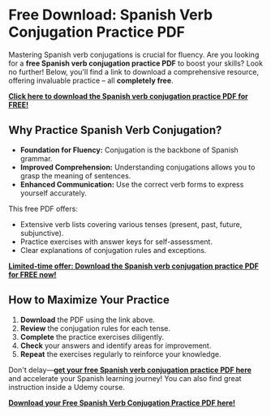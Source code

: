 # Free Download: Spanish Verb Conjugation Practice PDF

Mastering Spanish verb conjugations is crucial for fluency. Are you looking for a **free Spanish verb conjugation practice PDF** to boost your skills? Look no further! Below, you'll find a link to download a comprehensive resource, offering invaluable practice – all **completely free**.

[**Click here to download the Spanish verb conjugation practice PDF for FREE!**](https://udemywork.com/spanish-verb-conjugation-practice-pdf)

## Why Practice Spanish Verb Conjugation?

*   **Foundation for Fluency:** Conjugation is the backbone of Spanish grammar.
*   **Improved Comprehension:** Understanding conjugations allows you to grasp the meaning of sentences.
*   **Enhanced Communication:** Use the correct verb forms to express yourself accurately.

This free PDF offers:

*   Extensive verb lists covering various tenses (present, past, future, subjunctive).
*   Practice exercises with answer keys for self-assessment.
*   Clear explanations of conjugation rules and exceptions.

[**Limited-time offer: Download the Spanish verb conjugation practice PDF for FREE now!**](https://udemywork.com/spanish-verb-conjugation-practice-pdf)

## How to Maximize Your Practice

1.  **Download** the PDF using the link above.
2.  **Review** the conjugation rules for each tense.
3.  **Complete** the practice exercises diligently.
4.  **Check** your answers and identify areas for improvement.
5.  **Repeat** the exercises regularly to reinforce your knowledge.

Don't delay—**[get your free Spanish verb conjugation practice PDF here](https://udemywork.com/spanish-verb-conjugation-practice-pdf)** and accelerate your Spanish learning journey! You can also find great instruction inside a Udemy course.

[**Download your Free Spanish Verb Conjugation Practice PDF here!**](https://udemywork.com/spanish-verb-conjugation-practice-pdf)
